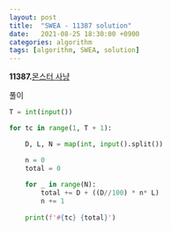 ```yaml
---
layout: post
title:  "SWEA - 11387 solution"
date:   2021-08-25 18:30:00 +0900
categories: algorithm
tags: [algorithm, SWEA, solution]
---
```

**11387.**[몬스터 사냥](https://swexpertacademy.com/main/code/problem/problemDetail.do?contestProbId=AXb6LR76vCcDFARR&categoryId=AXb6LR76vCcDFARR&categoryType=CODE&problemTitle=11387&orderBy=FIRST_REG_DATETIME&selectCodeLang=ALL&select-1=&pageSize=10&pageIndex=1)

풀이

```python
T = int(input())

for tc in range(1, T + 1): 

    D, L, N = map(int, input().split())

    n = 0
    total = 0
    
    for _ in range(N):        
        total += D + ((D//100) * n* L)
        n += 1
    
    print(f'#{tc} {total}')
```


